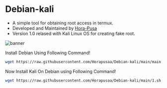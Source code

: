 # Debian-kali

- A simple tool for obtaining root access in termux.
- Developed and Maintained by <a href=https://t.me/hora_pusa>Hora-Pusa</a>
- Version 1.0 relased with Kali Linux OS for creating fake root.

![banner](https://telegra.ph/file/aa1d6976d2f1c3dd37fdd.jpg)


Install Debian Using Following Command!
```bash
wget https://raw.githubusercontent.com/Horapusaa/Debian-kali/main/main.sh ; bash main.sh
```

Now Install Kali On Debian using Following Command!
```bash
wget https://raw.githubusercontent.com/Horapusaa/Debian-kali/main/1.sh ; bash 1.sh
```
